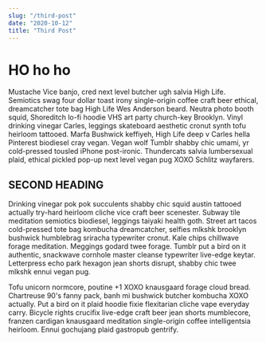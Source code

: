 ```yaml
---
slug: "/third-post"
date: "2020-10-12"
title: "Third Post"
---
```


# HO ho ho

Mustache Vice banjo, cred next level butcher ugh salvia High Life. Semiotics swag four dollar toast irony single-origin coffee craft beer ethical, dreamcatcher tote bag High Life Wes Anderson beard. Neutra photo booth squid, Shoreditch lo-fi hoodie VHS art party church-key Brooklyn. Vinyl drinking vinegar Carles, leggings skateboard aesthetic cronut synth tofu heirloom tattooed. Marfa Bushwick keffiyeh, High Life deep v Carles hella Pinterest biodiesel cray vegan. Vegan wolf Tumblr shabby chic umami, yr cold-pressed tousled iPhone post-ironic. Thundercats salvia lumbersexual plaid, ethical pickled pop-up next level vegan pug XOXO Schlitz wayfarers.

## SECOND HEADING

Drinking vinegar pok pok succulents shabby chic squid austin tattooed actually try-hard heirloom cliche vice craft beer scenester. Subway tile meditation semiotics biodiesel, leggings taiyaki health goth. Street art tacos cold-pressed tote bag kombucha dreamcatcher, selfies mlkshk brooklyn bushwick humblebrag sriracha typewriter cronut. Kale chips chillwave forage meditation. Meggings godard twee forage. Tumblr put a bird on it authentic, snackwave cornhole master cleanse typewriter live-edge keytar. Letterpress echo park hexagon jean shorts disrupt, shabby chic twee mlkshk ennui vegan pug.

Tofu unicorn normcore, poutine +1 XOXO knausgaard forage cloud bread. Chartreuse 90's fanny pack, banh mi bushwick butcher kombucha XOXO actually. Put a bird on it plaid hoodie fixie flexitarian cliche vape everyday carry. Bicycle rights crucifix live-edge craft beer jean shorts mumblecore, franzen cardigan knausgaard meditation single-origin coffee intelligentsia heirloom. Ennui gochujang plaid gastropub gentrify.
